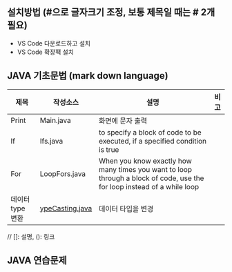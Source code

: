 ## 설치방법 (#으로 글자크기 조정, 보통 제목일 때는 # 2개 필요)
- VS Code 다운로드하고 설치
- VS Code 확장팩 설치

## JAVA 기초문법 (mark down language)
| 제목 | 작성소스 | 설명 | 비고 |
| --- | --- | --- | --- |
| Print | Main.java | 화면에 문자 출력 |  |
| If | Ifs.java | to specify a block of code to be executed, if a specified condition is true |  |
| For | LoopFors.java | When you know exactly how many times you want to loop through a block of code, use the for loop instead of a while loop |  |
| 데이터 type 변환 | [ypeCasting.java](https://nahyuntak.github.io/study_javas/src/TypeCasting.java) | 데이터 타입을 변경 |  |
// []: 설명, (): 링크
## JAVA 연습문제
